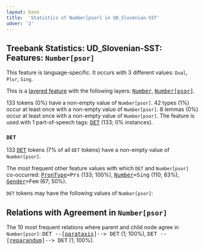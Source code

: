 ```yaml
---
layout: base
title:  'Statistics of Number[psor] in UD_Slovenian-SST'
udver: '2'
---
```


## Treebank Statistics: UD_Slovenian-SST: Features: `Number[psor]`

This feature is language-specific.
It occurs with 3 different values: `Dual`, `Plur`, `Sing`.

This is a <a href="../../u/overview/feat-layers.html">layered feature</a> with the following layers: <tt><a href="sl_sst-feat-Number.html">Number</a></tt>, <tt><a href="sl_sst-feat-Number-psor.html">Number[psor]</a></tt>.

133 tokens (0%) have a non-empty value of `Number[psor]`.
42 types (1%) occur at least once with a non-empty value of `Number[psor]`.
8 lemmas (0%) occur at least once with a non-empty value of `Number[psor]`.
The feature is used with 1 part-of-speech tags: <tt><a href="sl_sst-pos-DET.html">DET</a></tt> (133; 0% instances).

### `DET`

133 <tt><a href="sl_sst-pos-DET.html">DET</a></tt> tokens (7% of all `DET` tokens) have a non-empty value of `Number[psor]`.

The most frequent other feature values with which `DET` and `Number[psor]` co-occurred: <tt><a href="sl_sst-feat-PronType.html">PronType</a></tt><tt>=Prs</tt> (133; 100%), <tt><a href="sl_sst-feat-Number.html">Number</a></tt><tt>=Sing</tt> (110; 83%), <tt><a href="sl_sst-feat-Gender.html">Gender</a></tt><tt>=Fem</tt> (67; 50%).

`DET` tokens may have the following values of `Number[psor]`:


## Relations with Agreement in `Number[psor]`

The 10 most frequent relations where parent and child node agree in `Number[psor]`:
<tt>DET --[<tt><a href="sl_sst-dep-parataxis.html">parataxis</a></tt>]--> DET</tt> (1; 100%),
<tt>DET --[<tt><a href="sl_sst-dep-reparandum.html">reparandum</a></tt>]--> DET</tt> (1; 100%).

